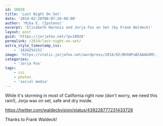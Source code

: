 ```yaml
---
id: 10028
title: 'Last Night On Set'
date: '2014-02-28T08:07:26-08:00'
author: 'Mika E. (Ipstenu)'
excerpt: 'Elisabeth Harnois and Jorja Fox on Set (by Frank Waldeck)'
layout: post
guid: 'https://jorjafox.net/?p=10028'
permalink: /2014/last-night-on-set/
astra_style_timestamp_css:
    - '1634254151'
image: 'https://static.jorjafox.net/wordpress/2014/02/Bhh0PuBCAAAkDMt.jpg'
categories:
    - 'Jorja Fox'
tags:
    - csi
    - photos
    - 'social media'
---
```


While it's storming in most of California right now (don't worry, we need this rain!), Jorja was on set, safe and dry inside.

https://twitter.com/waldeckvision/status/439228777231433728

Thanks to Frank Waldeck!